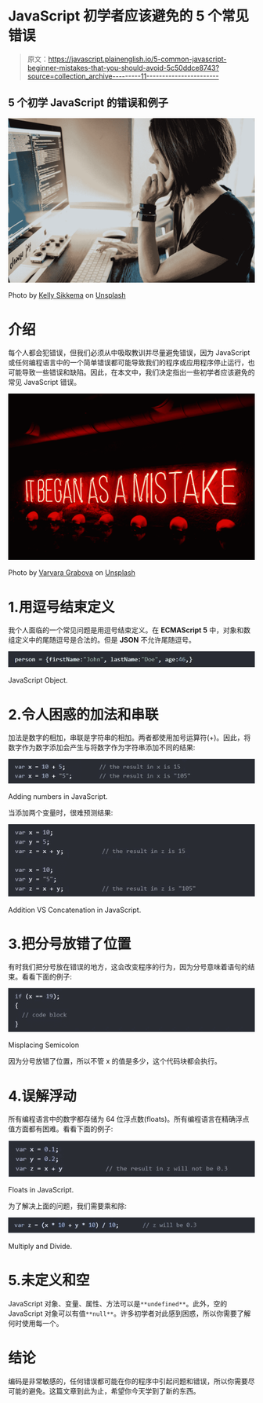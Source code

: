 # JavaScript 初学者应该避免的 5 个常见错误

> 原文：<https://javascript.plainenglish.io/5-common-javascript-beginner-mistakes-that-you-should-avoid-5c50ddce8743?source=collection_archive---------11----------------------->

## 5 个初学 JavaScript 的错误和例子

![](img/b27a9e79c7cce21dcf8328e610be54bd.png)

Photo by [Kelly Sikkema](https://unsplash.com/@kellysikkema?utm_source=medium&utm_medium=referral) on [Unsplash](https://unsplash.com?utm_source=medium&utm_medium=referral)

# 介绍

每个人都会犯错误，但我们必须从中吸取教训并尽量避免错误，因为 JavaScript 或任何编程语言中的一个简单错误都可能导致我们的程序或应用程序停止运行，也可能导致一些错误和缺陷。因此，在本文中，我们决定指出一些初学者应该避免的常见 JavaScript 错误。

![](img/4641e388ebb00e0820113b9774dbe5c4.png)

Photo by [Varvara Grabova](https://unsplash.com/@santabarbara77?utm_source=medium&utm_medium=referral) on [Unsplash](https://unsplash.com?utm_source=medium&utm_medium=referral)

# 1.用逗号结束定义

我个人面临的一个常见问题是用逗号结束定义。在 **ECMAScript 5** 中，对象和数组定义中的尾随逗号是合法的。但是 **JSON** 不允许尾随逗号。

![](img/a6b1a8e4d31a0031fc8454ad0f100999.png)

JavaScript Object.

# 2.令人困惑的加法和串联

加法是数字的相加，串联是字符串的相加。两者都使用加号运算符(+)。因此，将数字作为数字添加会产生与将数字作为字符串添加不同的结果:

![](img/6aa19f0a90dddd750d99ea0a32ea7ecd.png)

Adding numbers in JavaScript.

当添加两个变量时，很难预测结果:

![](img/684e3898b7e935783516ea8aa7d9807e.png)

Addition VS Concatenation in JavaScript.

# 3.把分号放错了位置

有时我们把分号放在错误的地方，这会改变程序的行为，因为分号意味着语句的结束。看看下面的例子:

![](img/7fc451684c90b5986b6190d3945ed6db.png)

Misplacing Semicolon

因为分号放错了位置，所以不管 x 的值是多少，这个代码块都会执行。

# 4.误解浮动

所有编程语言中的数字都存储为 64 位浮点数(floats)。所有编程语言在精确浮点值方面都有困难。看看下面的例子:

![](img/3ab019b99f368581c52b1db1619905ea.png)

Floats in JavaScript.

为了解决上面的问题，我们需要乘和除:

![](img/c77296feb7c1c3860cc50969ac2a97f4.png)

Multiply and Divide.

# 5.未定义和空

JavaScript 对象、变量、属性、方法可以是`**undefined**`。此外，空的 JavaScript 对象可以有值`**null**`。许多初学者对此感到困惑，所以你需要了解何时使用每一个。

# 结论

编码是非常敏感的，任何错误都可能在你的程序中引起问题和错误，所以你需要尽可能的避免。这篇文章到此为止，希望你今天学到了新的东西。